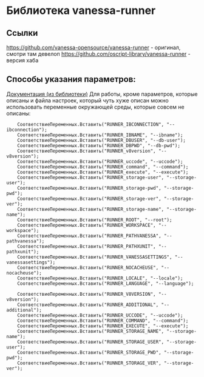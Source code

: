# Библиотека vanessa-runner

## Ссылки
https://github.com/vanessa-opensource/vanessa-runner - оригинал, смотри там девелоп
https://github.com/oscript-library/vanessa-runner - версия хаба

## Способы указания параметров:

[Документация (из библиотеки)](https://github.com/oscript-library/vanessa-runner?tab=readme-ov-file#%D0%BF%D1%80%D0%B8%D0%BC%D0%B5%D1%80%D1%8B-%D0%BD%D0%B0%D1%81%D1%82%D1%80%D0%BE%D0%B9%D0%BA%D0%B8-%D0%B8-%D0%B2%D1%8B%D0%B7%D0%BE%D0%B2%D0%B0)
Для работы, кроме параметров, которые описаны и файла настроек, который чуть хуже описан можно использовать переменные окружающей среды, которые совсем не описаны:
```bsl
	СоответствиеПеременных.Вставить("RUNNER_IBCONNECTION", "--ibconnection");
	СоответствиеПеременных.Вставить("RUNNER_IBNAME", "--ibname");
	СоответствиеПеременных.Вставить("RUNNER_DBUSER", "--db-user");
	СоответствиеПеременных.Вставить("RUNNER_DBPWD", "--db-pwd");
	СоответствиеПеременных.Вставить("RUNNER_v8version", "--v8version");
	СоответствиеПеременных.Вставить("RUNNER_uccode", "--uccode");
	СоответствиеПеременных.Вставить("RUNNER_command", "--command");
	СоответствиеПеременных.Вставить("RUNNER_execute", "--execute");
	СоответствиеПеременных.Вставить("RUNNER_storage-user", "--storage-user");
	СоответствиеПеременных.Вставить("RUNNER_storage-pwd", "--storage-pwd");
	СоответствиеПеременных.Вставить("RUNNER_storage-ver", "--storage-ver");
	СоответствиеПеременных.Вставить("RUNNER_storage-name", "--storage-name");
	СоответствиеПеременных.Вставить("RUNNER_ROOT", "--root");
	СоответствиеПеременных.Вставить("RUNNER_WORKSPACE", "--workspace");
	СоответствиеПеременных.Вставить("RUNNER_PATHVANESSA", "--pathvanessa");
	СоответствиеПеременных.Вставить("RUNNER_PATHXUNIT", "--pathxunit");
	СоответствиеПеременных.Вставить("RUNNER_VANESSASETTINGS", "--vanessasettings");
	СоответствиеПеременных.Вставить("RUNNER_NOCACHEUSE", "--nocacheuse");
	СоответствиеПеременных.Вставить("RUNNER_LOCALE", "--locale");
	СоответствиеПеременных.Вставить("RUNNER_LANGUAGE", "--language");

	СоответствиеПеременных.Вставить("RUNNER_V8VERSION", "--v8version");
	СоответствиеПеременных.Вставить("RUNNER_ADDITIONAL", "--additional");
	СоответствиеПеременных.Вставить("RUNNER_UCCODE", "--uccode");
	СоответствиеПеременных.Вставить("RUNNER_COMMAND", "--command");
	СоответствиеПеременных.Вставить("RUNNER_EXECUTE", "--execute");
	СоответствиеПеременных.Вставить("RUNNER_STORAGE_NAME", "--storage-name");
	СоответствиеПеременных.Вставить("RUNNER_STORAGE_USER", "--storage-user");
	СоответствиеПеременных.Вставить("RUNNER_STORAGE_PWD", "--storage-pwd");
	СоответствиеПеременных.Вставить("RUNNER_STORAGE_VER", "--storage-ver");
```
